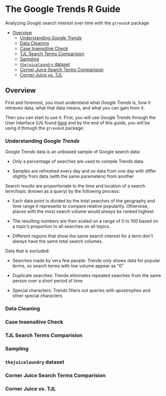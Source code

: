The Google Trends R Guide
================
Analyzing *Google* search interest over time with the `gtrendsR` package

-   [Overview](#overview)
    -   [Understanding *Google Trends*](#understanding-google-trends)
    -   [Data Cleaning](#data-cleaning)
    -   [Case Insensitive Check](#case-insensitive-check)
    -   [TJL Search Terms Comparision](#tjl-search-terms-comparision)
    -   [Sampling](#sampling)
    -   [`thejuicelaundry` dataset](#thejuicelaundry-dataset)
    -   [Corner Juice Search Terms Comparision](#corner-juice-search-terms-comparision)
    -   [Corner Juice vs. TJL](#corner-juice-vs.-tjl)

Overview
--------

First and foremost, you must understand what *Google Trends* is, how it retrieves data, what that data means, and what you can gain from it.

Then you can start to use it. First, you will use Google Trends through the User Interface (UI) found [here](https://trends.google.com/trends/?geo=US) and by the end of this guide, you will be using it through the `gtrendsR` package.

### Understanding *Google Trends*

*Google Trends* data is an unbiased sample of Google search data:

-   Only a percentage of searches are used to compile Trends data.

-   Samples are refreshed every day and so data from one day with differ slightly from data (with the same parameters) from another

Search results are proportionate to the time and location of a search term/topic (known as a query) by the following process:

-   Each data point is divided by the total searches of the geography and time range it represents to compare relative popularity. Otherwise, places with the most search volume would always be ranked highest.

-   The resulting numbers are then scaled on a range of 0 to 100 based on a topic’s proportion to all searches on all topics.

-   Different regions that show the same search interest for a term don't always have the same total search volumes.

Data that is excluded:

-   Searches made by very few people: Trends only shows data for popular terms, so search terms with low volume appear as "0"

-   Duplicate searches: Trends eliminates repeated searches from the same person over a short period of time

-   Special characters: Trends filters out queries with apostrophes and other special characters

### Data Cleaning

### Case Insensitive Check

### TJL Search Terms Comparision

### Sampling

### `thejuicelaundry` dataset

### Corner Juice Search Terms Comparision

### Corner Juice vs. TJL
